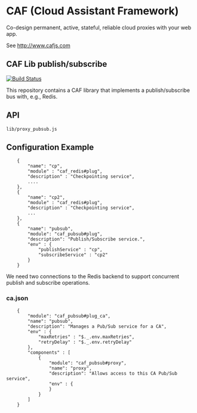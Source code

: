 # CAF (Cloud Assistant Framework)

Co-design permanent, active, stateful, reliable cloud proxies with your web app.

See http://www.cafjs.com 

## CAF Lib publish/subscribe

[![Build Status](http://ci.cafjs.com/api/badges/cafjs/caf_pubsub/status.svg)](http://ci.cafjs.com/cafjs/caf_pubsub)

This repository contains a CAF library  that implements a publish/subscribe bus with, e.g., Redis.

## API

    lib/proxy_pubsub.js

 
## Configuration Example

        {
            "name": "cp",
            "module" : "caf_redis#plug",
            "description" : "Checkpointing service",
            ....
        },
        {
            "name": "cp2",
            "module" : "caf_redis#plug",
            "description" : "Checkpointing service",
            ...
        },
        {
            "name": "pubsub",
            "module": "caf_pubsub#plug",
            "description": "Publish/Subscribe service.",
            "env" : {
                "publishService" : "cp",
                "subscribeService" : "cp2"
            }
        }

        
We need two connections to the Redis backend to support concurrent publish and subscribe operations.


### ca.json

        {
            "module": "caf_pubsub#plug_ca",
            "name": "pubsub",
            "description": "Manages a Pub/Sub service for a CA",
            "env" : {
                "maxRetries" : "$._.env.maxRetries",
                "retryDelay" : "$._.env.retryDelay"
            },
            "components" : [
                {
                    "module": "caf_pubsub#proxy",
                    "name": "proxy",
                    "description": "Allows access to this CA Pub/Sub service",
                    "env" : {
                    }
                }
            ]
        }
  
  
    
        
            
 
